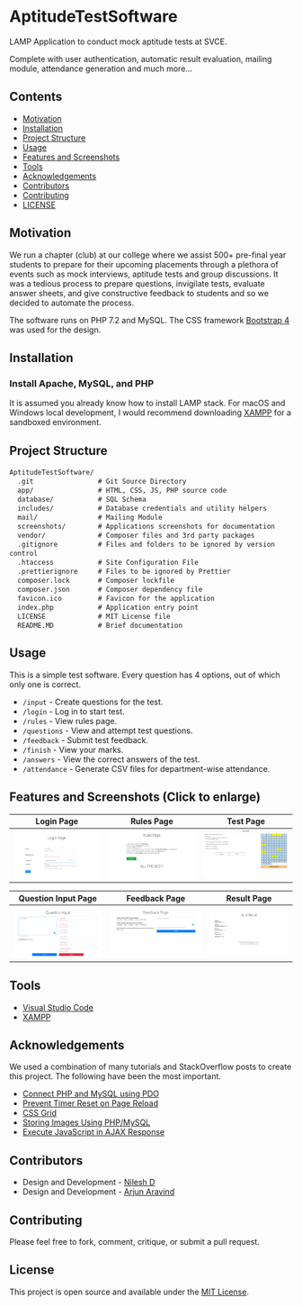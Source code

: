# AptitudeTestSoftware

LAMP Application to conduct mock aptitude tests at SVCE.

Complete with user authentication, automatic result evaluation, mailing module, attendance generation and much more...

## Contents
- [Motivation](#motivation)
- [Installation](#installation)
- [Project Structure](#project-structure)
- [Usage](#usage)
- [Features and Screenshots](#features-and-screenshots-click-to-enlarge)
- [Tools](#tools)
- [Acknowledgements](#acknowledgements)
- [Contributors](#contributors)
- [Contributing](#contributing)
- [LICENSE](#license)

## Motivation
We run a chapter (club) at our college where we assist 500+ pre-final year students to prepare for their upcoming placements through a plethora of events such as mock interviews, aptitude tests and group discussions. It was a tedious process to prepare questions, invigilate tests, evaluate answer sheets, and give constructive feedback to students and so we decided to automate the process.

The software runs on PHP 7.2 and MySQL. The CSS framework [Bootstrap 4](https://getbootstrap.com/) was used for the design.

 
## Installation

### Install Apache, MySQL, and PHP
It is assumed you already know how to install LAMP stack. For macOS and Windows local development, I would recommend downloading [XAMPP](https://www.apachefriends.org/download.html) for a sandboxed environment. 

## Project Structure

```
AptitudeTestSoftware/
  .git                # Git Source Directory
  app/                # HTML, CSS, JS, PHP source code
  database/           # SQL Schema
  includes/           # Database credentials and utility helpers
  mail/               # Mailing Module
  screenshots/        # Applications screenshots for documentation
  vendor/             # Composer files and 3rd party packages
  .gitignore          # Files and folders to be ignored by version control
  .htaccess           # Site Configuration File
  .prettierignore     # Files to be ignored by Prettier
  composer.lock       # Composer lockfile
  composer.json       # Composer dependency file
  favicon.ico         # Favicon for the application
  index.php           # Application entry point
  LICENSE             # MIT License file
  README.MD           # Brief documentation
```

## Usage
This is a simple test software. Every question has 4 options, out of which only one is correct.

* `/input` - Create questions for the test.
* `/login` - Log in to start test.
* `/rules` - View rules page.
* `/questions` - View and attempt test questions.
* `/feedback` - Submit test feedback.
* `/finish` - View your marks.
* `/answers` - View the correct answers of the test.
* `/attendance` - Generate CSV files for department-wise attendance.

## Features and Screenshots (Click to enlarge)
| Login Page                        | Rules Page                           | Test Page                          | 
| --------------------------------- | ------------------------------------ | ---------------------------------- | 
| <img src="screenshots/login.png"> | <img src="screenshots/rules.png">    | <img src="screenshots/test.png">   | 

| Question Input Page               | Feedback Page                        | Result Page                        |
| --------------------------------- | ------------------------------------ | ---------------------------------- |
| <img src="screenshots/input.png"> | <img src="screenshots/feedback.png"> | <img src="screenshots/result.png"> |

## Tools
* [Visual Studio Code](https://code.visualstudio.com/)
* [XAMPP](https://www.apachefriends.org/download.html)

## Acknowledgements
We used a combination of many tutorials and StackOverflow posts to create this project. The following have been the most important.
* [Connect PHP and MySQL using PDO](https://phpdelusions.net/pdo)
* [Prevent Timer Reset on Page Reload](https://stackoverflow.com/questions/49497658/prevent-timer-reset-on-page-refresh)
* [CSS Grid](https://css-tricks.com/snippets/css/complete-guide-grid/)
* [Storing Images Using PHP/MySQL](https://stackoverflow.com/questions/26757659/how-to-store-images-in-mysql-database-using-php)
* [Execute JavaScript in AJAX Response](https://subinsb.com/how-to-execute-javascript-in-ajax-response/)

## Contributors
* Design and Development - [Nilesh D](https://github.com/Nilesh2000)
* Design and Development - [Arjun Aravind](https://github.com/ArjArv98)

## Contributing
Please feel free to fork, comment, critique, or submit a pull request.

## License
This project is open source and available under the [MIT License](https://github.com/ForeseTech/AptitudeTestSoftware/blob/main/LICENSE).

